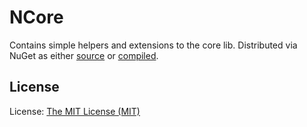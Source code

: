 # NCore
Contains simple helpers and extensions to the core lib. Distributed via NuGet as either [source](https://nuget.org/packages/NCore.Source/) or [compiled](https://nuget.org/packages/NCore/).

## License
License: [The MIT License (MIT)](http://www.opensource.org/licenses/mit-license.php)